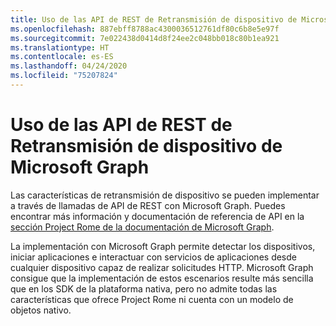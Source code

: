```yaml
---
title: Uso de las API de REST de Retransmisión de dispositivo de Microsoft Graph
ms.openlocfilehash: 887ebff8788ac4300036512761df80c6b8e5e97f
ms.sourcegitcommit: 7e022438d0414d8f24ee2c048bb018c80b1ea921
ms.translationtype: HT
ms.contentlocale: es-ES
ms.lasthandoff: 04/24/2020
ms.locfileid: "75207824"
---
```

# <a name="using-microsoft-graphs-device-relay-rest-apis"></a>Uso de las API de REST de Retransmisión de dispositivo de Microsoft Graph

Las características de retransmisión de dispositivo se pueden implementar a través de llamadas de API de REST con Microsoft Graph. Puedes encontrar más información y documentación de referencia de API en la [sección Project Rome de la documentación de Microsoft Graph](https://developer.microsoft.com/graph/docs/api-reference/beta/resources/project_rome_overview#devices).

La implementación con Microsoft Graph permite detectar los dispositivos, iniciar aplicaciones e interactuar con servicios de aplicaciones desde cualquier dispositivo capaz de realizar solicitudes HTTP. Microsoft Graph consigue que la implementación de estos escenarios resulte más sencilla que en los SDK de la plataforma nativa, pero no admite todas las características que ofrece Project Rome ni cuenta con un modelo de objetos nativo.